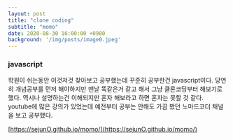 ```yaml
---
layout: post
title: "clone coding"
subtitle: "momo"
date: 2020-08-30 16:00:00 +0900
background: '/img/posts/image0.jpeg'
---
```


### javascript

학원이 쉬는동안 이것저것 찾아보고 공부했는데 꾸준히 공부한건 javascript이다. 당연히 개념공부를 먼저 해야하지만 맨날 똑같은거 같고 해서 그냥 클론코딩부터 해보기로 했다. 역시나 설명하는건 이해되지만 혼자 해보라고 하면 혼자는 못할 것 같다. youtube에 많은 강의가 있었는데 예전부터 공부는 안해도 가끔 봤던 노마드코더 채널을 보고 공부했다.

[https://sejunO.github.io/momo/](https://sejunO.github.io/momo/)